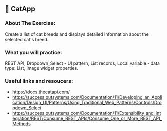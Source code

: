 ## :ledger: CatApp

### About The Exercise:

Create a list of cat breeds and displays detailed information about the selected cat's breed.

### What you will practice:

REST API, Dropdown_Select - UI pattern, List records, Local variable - data type: List, Image widget properties.

### Useful links and resoucers:

- https://docs.thecatapi.com/
- https://success.outsystems.com/Documentation/11/Developing_an_Application/Design_UI/Patterns/Using_Traditional_Web_Patterns/Controls/Dropdown_Select
- https://success.outsystems.com/Documentation/11/Extensibility_and_Integration/REST/Consume_REST_APIs/Consume_One_or_More_REST_API_Methods

